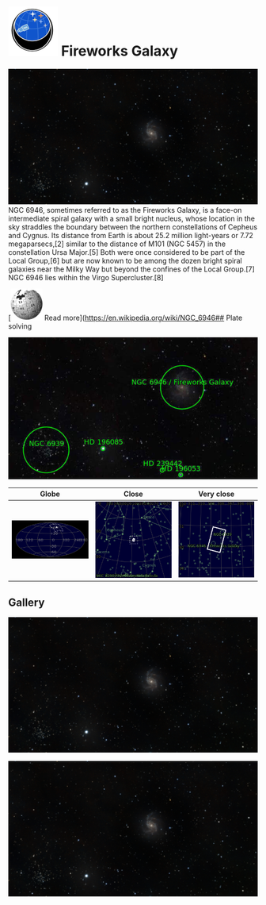 # ![](Imaging//Common/pyl-tiny.png) Fireworks Galaxy
![IMG](Imaging//HD/Fireworks_Galaxy+00+co.jpg)
NGC 6946, sometimes referred to as the Fireworks Galaxy, is a face-on intermediate spiral galaxy with a small bright nucleus, whose location in the sky straddles the boundary between the northern constellations of Cepheus and Cygnus. Its distance from Earth is about 25.2 million light-years or 7.72 megaparsecs,[2] similar to the distance of M101 (NGC 5457) in the constellation Ursa Major.[5] Both were once considered to be part of the Local Group,[6] but are now known to be among the dozen bright spiral galaxies near the Milky Way but beyond the confines of the Local Group.[7] NGC 6946 lies within the Virgo Supercluster.[8]

[![](Imaging//Common/Wikipedia.png) Read more](https://en.wikipedia.org/wiki/NGC_6946## Plate solving 


![IMG](Imaging//HD/Fireworks_Galaxy_Annotated.jpg)


| Globe | Close | Very close |
| ----- | ----- | ----- |
|![IMG](Imaging//HD/Fireworks_Galaxy_Globe.jpg) |![IMG](Imaging//HD/Fireworks_Galaxy_Close.jpg) |![IMG](Imaging//HD/Fireworks_Galaxy_Closer.jpg) |

## Gallery
![IMG](Imaging//HD/Fireworks_Galaxy+00+co.jpg) 

![IMG](Imaging//HD/Fireworks_Galaxy+01+co.jpg) 

